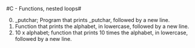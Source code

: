 #C - Functions, nested loops#

0. _putchar; Program that prints _putchar, followed by a new line.
1. Function that prints the alphabet, in lowercase, followed by a new line.
2. 10 x alphabet; function that prints 10 times the alphabet, in lowercase, followed by a new line.
